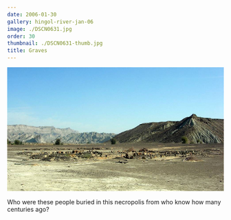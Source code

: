 ```yaml
---
date: 2006-01-30
gallery: hingol-river-jan-06
image: ./DSCN0631.jpg
order: 30
thumbnail: ./DSCN0631-thumb.jpg
title: Graves
---
```


![Graves](./DSCN0631.jpg)

Who were these people buried in this necropolis from who know how many centuries ago?